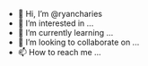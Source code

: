 - 👋 Hi, I’m @ryancharies
- 👀 I’m interested in ...
- 🌱 I’m currently learning ...
- 💞️ I’m looking to collaborate on ...
- 📫 How to reach me ...

<!---
ryancharies/ryancharies is a ✨ special ✨ repository because its `README.md` (this file) appears on your GitHub profile.
You can click the Preview link to take a look at your changes.
--->
